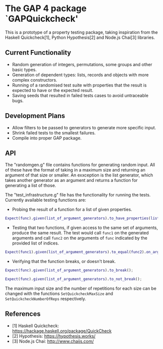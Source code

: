 The GAP 4 package `GAPQuickcheck'
==============================
This is a prototype of a property testing package, taking inspiration from the Haskell 
Quickcheck[1], Python Hypothesis[2] and Node.js Chai[3] libraries.

## Current Functionality

- Random generation of integers, permutations, some groups and other basic types.
- Generation of dependent types: lists, records and objects with more complex constructors.
- Running of a randomised test suite with properties that the result is expected to have or the
expected result.
- Saving seeds that resulted in failed tests cases to avoid untraceable bugs.

## Development Plans

- Allow filters to be passed to generators to generate more specific input.
- Shrink failed tests to the smallest failures.
- Compile into proper GAP package.

## API
The "randomgen.g" file contains functions for generating random input. All of these have the format of taking in a maximum size and returning an argument of that size or smaller. An exxception is the list generator, which takes another generator as an argument and returns a function for generating a list of those.

The "test_infrastructure.g" file has the functionality for running the tests. Currently available
testing functions are:

- Probing the result of a function for a list of given properties.

```gap
Expect(func).given(list_of_argument_generators).to_have_properties(list_of_expected_properties);
```

- Testing that two functions, if given access to the same set of arguments, produce the same
result. The test would call `func1` on the generated arguments and call `func2` on the 
arguments of `func` indicated by the provided list of indices.

```gap
Expect(func1).given(list_of_argument_generators).to_equal(func2).on_arguments(list_of_indices);
```

- Verifying that the function breaks, or doesn't break.
```gap
Expect(func).given(list_of_argument_generators).to_break();
```
```gap
Expect(func).given(list_of_argument_generators).to_not_break();
```

The maximum input size and the number of repetitions for each size can be changed with the functions `SetQuickcheckMaxSize` and `SetQuickcheckNumberOfReps` respectively.

## References

- [1] Haskell Quickcheck: https://hackage.haskell.org/package/QuickCheck
- [2] Hypothesis: https://hypothesis.works/
- [3] Node.js Chai: http://www.chaijs.com/
